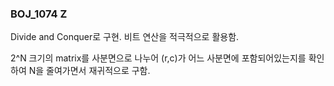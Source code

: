 ### BOJ_1074 Z

Divide and Conquer로 구현. 비트 연산을 적극적으로 활용함.

2^N 크기의 matrix를 사분면으로 나누어 (r,c)가 어느 사분면에 포함되어있는지를 확인하여 N을 줄여가면서 재귀적으로 구함.